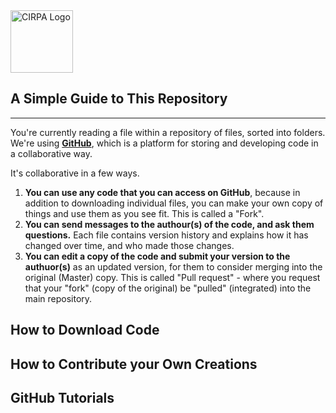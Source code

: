 <img src="https://is4-ssl.mzstatic.com/image/thumb/Purple128/v4/c1/37/2a/c1372a8b-7779-cc88-917f-17db385bdae2/source/512x512bb.jpg" alt="CIRPA Logo" title="CIRPA" width="100"/>

## A Simple Guide to This Repository
---
You're currently reading a file within a repository of files, sorted into folders. We're using **[GitHub](https://github.com/)**, which is a platform for storing and developing code in a collaborative way.

It's collaborative in a few ways.
1. **You can use any code that you can access on GitHub**, because in addition to downloading individual files, you can make your own copy of things and use them as you see fit. This is called a "Fork". 
2. **You can send messages to the authour(s) of the code, and ask them questions.** Each file contains version history and explains how it has changed over time, and who made those changes.
3. **You can edit a copy of the code and submit your version to the authuor(s)** as an updated version, for them to consider merging into the original (Master) copy. This is called "Pull request" - where you request that your "fork" (copy of the original) be "pulled" (integrated) into the main repository.


## How to Download Code


## How to Contribute your Own Creations


## GitHub Tutorials
